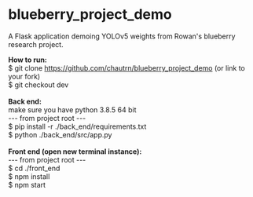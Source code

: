 # blueberry_project_demo
A Flask application demoing YOLOv5 weights from Rowan's blueberry research project.

**How to run:** \
$ git clone https://github.com/chautrn/blueberry_project_demo (or link to your fork) \
$ git checkout dev \
 \
**Back end:** \
make sure you have python 3.8.5 64 bit \
--- from project root --- \
$ pip install -r ./back_end/requirements.txt \
$ python ./back_end/src/app.py \
 \
**Front end (open new terminal instance):** \
--- from project root --- \
$ cd ./front_end \
$ npm install \
$ npm start 
